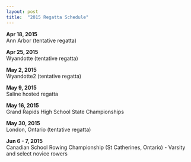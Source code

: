 ```yaml
---
layout: post
title:  "2015 Regatta Schedule"
---
```

**Apr 18, 2015**  
Ann Arbor (tentative regatta)

**Apr 25, 2015**  
Wyandotte (tentative regatta)

**May 2, 2015**  
Wyandotte2 (tentative regatta)

**May 9, 2015**  
Saline hosted regatta

**May 16, 2015**  
Grand Rapids High School State Championships

**May 30, 2015**  
London, Ontario (tentative regatta)

**Jun 6 - 7, 2015**  
Canadian School Rowing Championship (St Catherines, Ontario) - Varsity and select novice rowers